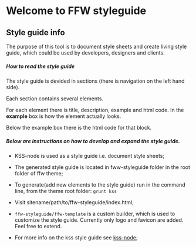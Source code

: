 # Welcome to FFW styleguide

## Style guide info

The purpose of this tool is to document style sheets and create living style guide, which could be used by developers, designers and clients.

##### How to read the style guide

The style guide is devided in sections (there is navigation on the left hand side).

Each section contains several elements.

For each element there is title, description, example and html code. In the __example__ box is how the element actually looks.

Below the example box there is the html code for that block.

##### Below are instructions on how to develop and expand the style guide.

* KSS-node is used as a style guide i.e. document style sheets;

* The generated style guide is located in fww-styleguide folder in the root folder of ffw theme;

* To generate(add new elements to the style guide) run in the command line, from the theme root folder:
```grunt kss```

* Visit sitename/path/to/ffw-styleguide/index.html;

* `ffw-styleguide/ffw-template` is a custom builder, which is used to customize the style guide. Currently only logo and favicon are added. Feel free to extend.

* For more info on the kss style guide see [kss-node](https://github.com/kss-node/kss-node);
